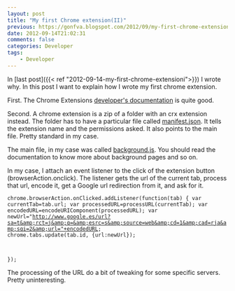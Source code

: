 ```yaml
---
layout: post
title: "My first Chrome extension(II)"
previous: https://gonfva.blogspot.com/2012/09/my-first-chrome-extensionii.html
date: 2012-09-14T21:02:31
comments: false
categories: Developer
tags:
    - Developer
---
```


In [last post]({{< ref "2012-09-14-my-first-chrome-extensioni">}}) I wrote why. In this post I want to explain how I wrote my first chrome extension.


First. The Chrome Extensions [developer's documentation](http://developer.chrome.com/extensions/getstarted.html) is quite good.


Second. A chrome extension is a zip of a folder with an crx extension instead. The folder has to have a particular file called [manifest.json](https://github.com/gonfva/fromGoogle/blob/master/manifest.json). It tells the extension name and the permissions asked. It also points to the main file. Pretty standard in my case.


The main file, in my case was called [background.js](https://github.com/gonfva/fromGoogle/blob/master/background.js). You should read the documentation to know more about background pages and so on.


In my case, I attach an event listener to the click of the extension button (browserAction.onclick). The listener gets the url of the current tab, process that url, encode it, get a Google url redirection from it, and ask for it.


<code>chrome.browserAction.onClicked.addListener(function(tab) {
  var currentTab=tab.url;
  var processedURL=processURL(currentTab);
  var encodedURL=encodeURIComponent(processedURL);
  var newUrl="http://www.google.es/url?sa=t&amp;rct=j&amp;q=&amp;esrc=s&amp;source=web&amp;cd=1&amp;cad=rja&amp;sqi=2&amp;url="+encodedURL;
  chrome.tabs.update(tab.id, {url:newUrl});


}); </code>


The processing of the URL do a bit of tweaking for some specific servers. Pretty uninteresting.
